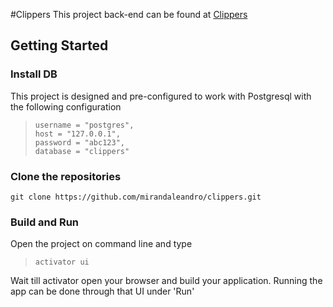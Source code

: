 #Clippers
This project back-end can be found at [Clippers](https://github.com/mirandaleandro/clippers.git)

Getting Started
-------------

### Install DB
This project is designed and pre-configured to work with Postgresql with the following configuration
> ```
> username = "postgres",
> host = "127.0.0.1",
> password = "abc123",
> database = "clippers"
> ```


### Clone the repositories

```
git clone https://github.com/mirandaleandro/clippers.git

```
### Build and Run

Open the project on command line and type
> ```
> activator ui
> ```

Wait till activator open your browser and build your application. Running the app can be done through that UI under 'Run'

